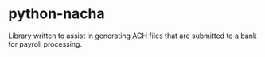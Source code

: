 python-nacha
============

Library written to assist in generating ACH files that are submitted to a bank for payroll processing.
